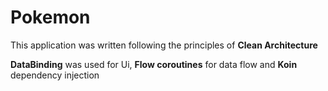 
# Pokemon

This application was written following the principles of **Clean Architecture**

**DataBinding** was used for Ui, **Flow coroutines** for data flow and **Koin** dependency injection
